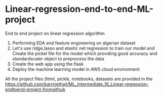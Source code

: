 # Linear-regression-end-to-end-ML-project
End to end project on linear regression algorithm 
1. Performing EDA and feature engineering on algerian dataset
2. Let's use ridge,lasso and elastic net regression to train our model and Create the pickel file for the model which providing good accuracy and standardscaler object to preprocess the data
3. Create the web app using the flask
4. Deploy the machine learning model in AWS cloud environment

All the project files (html, pickle, notebooks, datasets are provided in the https://github.com/karrinethaji/ML_Intermediate_16_Linear-regression-endtoend-project-fromgithub
